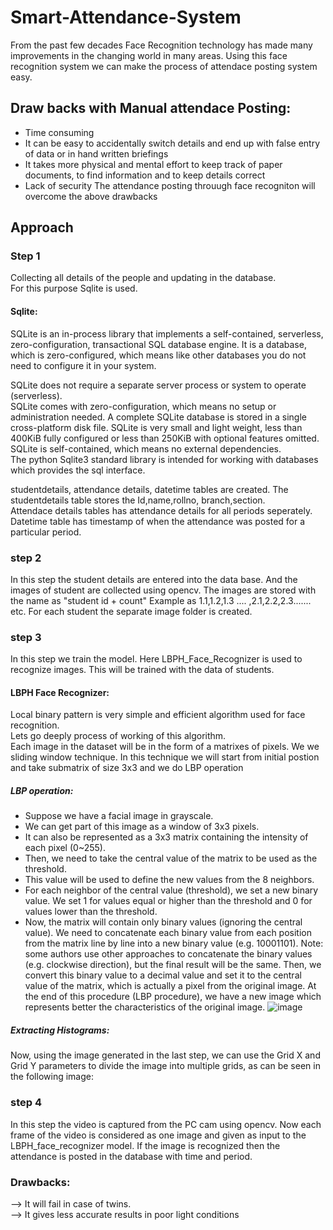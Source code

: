 # Smart-Attendance-System
                                                                                                                                           
From the past few decades Face Recognition technology has made many improvements in the changing world in many areas. Using this face recognition system we can make the process of attendace posting system easy.                                                                                                                                                 
## Draw backs with Manual attendace Posting:
* Time consuming                                                                                                                                                               
* It can be easy to accidentally switch details and end up with false entry of data or in hand written briefings                                                               
* It takes more physical and mental effort to keep track of paper documents, to find information and to keep details correct                                                   
* Lack of security
The attendance posting throuugh face recogniton will overcome the above drawbacks
## Approach
### Step 1
Collecting all details of the people and updating in the database.                                                                         
For this purpose Sqlite is used.                                                                                                           
#### Sqlite:
SQLite is an in-process library that implements a self-contained, serverless, zero-configuration, transactional SQL database engine. It is a database, which is zero-configured, which means like other databases you do not need to configure it in your system.                     
                                                                                                                                           
SQLite does not require a separate server process or system to operate (serverless).                                                       
SQLite comes with zero-configuration, which means no setup or administration needed.
A complete SQLite database is stored in a single cross-platform disk file.
SQLite is very small and light weight, less than 400KiB fully configured or less than 250KiB with optional features omitted.               
SQLite is self-contained, which means no external dependencies.                                                                             
                                                                                                                                          The python Sqlite3 standard library is intended for working with databases which provides the sql interface.
                                                                                                                                        
studentdetails, attendance details, datetime tables are created. The studentdetails table stores the Id,name,rollno, branch,section.     
Attendace details tables has attendance details for all periods seperately. Datetime table has timestamp of when the attendance was posted for a particular period. 

### step 2
In this step the student details are entered into the data base. And the images of student are collected using opencv. The images are stored with the name as "student id + count" Example as 1.1,1.2,1.3 .... ,2.1,2.2,2.3....... etc. For each student the separate image folder is created.

### step 3
In this step we train the model. Here LBPH_Face_Recognizer is used to recognize images. This will be trained with the data of students.
####  LBPH Face Recognizer:
Local binary pattern is very simple and efficient algorithm used for face recognition.                                                                                           
Lets go deeply process of working of this algorithm.                                                                                                                             
Each image in the dataset will be in the form of a matrixes of pixels. We we sliding window technique. In this technique we will start from initial postion and take submatrix of size 3x3 and we do LBP operation                                                                                                                                                 
##### LBP operation:
  * Suppose we have a facial image in grayscale.
  * We can get part of this image as a window of 3x3 pixels.
  * It can also be represented as a 3x3 matrix containing the intensity of each pixel (0~255).
  * Then, we need to take the central value of the matrix to be used as the threshold.
  * This value will be used to define the new values from the 8 neighbors.
  * For each neighbor of the central value (threshold), we set a new binary value. We set 1 for values equal or higher than the threshold and 0 for values lower than the             threshold.
  * Now, the matrix will contain only binary values (ignoring the central value). We need to concatenate each binary value from each position from the matrix line by line into a new binary value (e.g. 10001101). Note: some authors use other approaches to concatenate the binary values (e.g. clockwise direction), but the final result will be the same.
Then, we convert this binary value to a decimal value and set it to the central value of the matrix, which is actually a pixel from the original image.
At the end of this procedure (LBP procedure), we have a new image which represents better the characteristics of the original image.
![image](https://user-images.githubusercontent.com/54492609/86869975-2c3df580-c0f5-11ea-911a-10cf4771892c.png)
##### Extracting Histograms:
Now, using the image generated in the last step, we can use the Grid X and Grid Y parameters to divide the image into multiple grids, as can be seen in the following image:

### step 4
In this step the video is captured from the PC cam using opencv. Now each frame of the video is considered as one image and given as input to the LBPH_face_recognizer model.
If the image is recognized then the attendance is posted in the database with time and period.
### Drawbacks:
--> It will fail in case of twins.                                                                                                                                               
--> It gives less accurate results in poor light conditions
                                                                                                                                          
                                                                                                                                        


                                                                                                                                            


